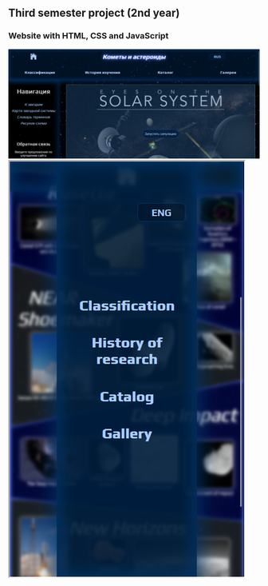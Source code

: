 ## Third semester project (2nd year)
### Website with HTML, CSS and JavaScript

![image](image_1.png?raw=true)
![image](image_2.png?raw=true)